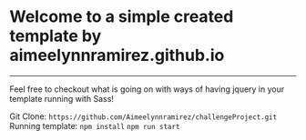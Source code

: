 # Welcome to a simple created template by aimeelynnramirez.github.io 
------------------------------
Feel free to checkout what is going on with ways of having jquery in your template running with Sass! 

Git Clone:
`https://github.com/Aimeelynnramirez/challengeProject.git`
Running template:
`npm install`
`npm run start` 




